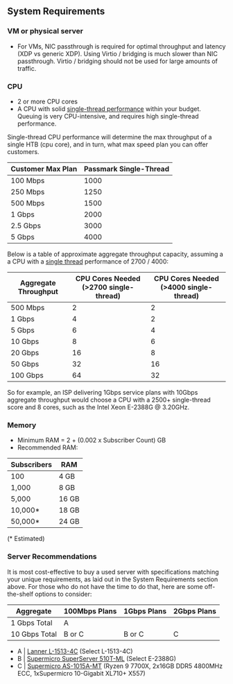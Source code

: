 ## System Requirements
### VM or physical server
* For VMs, NIC passthrough is required for optimal throughput and latency (XDP vs generic XDP). Using Virtio / bridging is much slower than NIC passthrough. Virtio / bridging should not be used for large amounts of traffic.

### CPU
* 2 or more CPU cores
* A CPU with solid [single-thread performance](https://www.cpubenchmark.net/singleThread.html#server-thread) within your budget. Queuing is very CPU-intensive, and requires high single-thread performance.

Single-thread CPU performance will determine the max throughput of a single HTB (cpu core), and in turn, what max speed plan you can offer customers.

| Customer Max Plan   | Passmark Single-Thread   |
| --------------------| ------------------------ |
| 100 Mbps            | 1000                     |
| 250 Mbps            | 1250                     |
| 500 Mbps            | 1500                     |
| 1 Gbps              | 2000                     |
| 2.5 Gbps            | 3000                     |
| 5 Gbps              | 4000                     |

Below is a table of approximate aggregate throughput capacity, assuming a a CPU with a [single thread](https://www.cpubenchmark.net/singleThread.html#server-thread) performance of 2700 / 4000:

| Aggregate Throughput    | CPU Cores Needed (>2700 single-thread) | CPU Cores Needed (>4000 single-thread) |
| ------------------------| -------------------------------------- | -------------------------------------- |
| 500 Mbps                | 2                                      | 2                                      |
| 1 Gbps                  | 4                                      | 2                                      |
| 5 Gbps                  | 6                                      | 4                                      |
| 10 Gbps                 | 8                                      | 6                                      |
| 20 Gbps                 | 16                                     | 8                                      |
| 50 Gbps                 | 32                                     | 16                                     |
| 100 Gbps                | 64                                     | 32                                     |

So for example, an ISP delivering 1Gbps service plans with 10Gbps aggregate throughput would choose a CPU with a 2500+ single-thread score and 8 cores, such as the Intel Xeon E-2388G @ 3.20GHz.

### Memory
* Minimum RAM = 2 + (0.002 x Subscriber Count) GB
* Recommended RAM:

| Subscribers   | RAM           |
| ------------- | ------------- |
| 100           | 4 GB          |
| 1,000         | 8 GB          |
| 5,000         | 16 GB         |
| 10,000*       | 18 GB         |
| 50,000*       | 24 GB         |

(* Estimated)

### Server Recommendations
It is most cost-effective to buy a used server with specifications matching your unique requirements, as laid out in the System Requirements section above.
For those who do not have the time to do that, here are some off-the-shelf options to consider:

|   Aggregate   | 100Mbps Plans |  1Gbps Plans  |  2Gbps Plans  |
| ------------- | ------------- | ------------- | ------------- |
| 1 Gbps Total  |       A       |               |               |
| 10 Gbps Total |    B or C     |    B or C     |       C       |

* A | [Lanner L-1513-4C](https://www.whiteboxsolution.com/product/l-1513/) (Select L-1513-4C)
* B | [Supermicro SuperServer 510T-ML](https://www.thinkmate.com/system/superserver-510t-ml) (Select E-2388G)
* C | [Supermicro AS-1015A-MT](https://store.supermicro.com/us_en/as-1015a-mt.html) (Ryzen 9 7700X, 2x16GB DDR5 4800MHz ECC, 1xSupermicro 10-Gigabit XL710+ X557)
